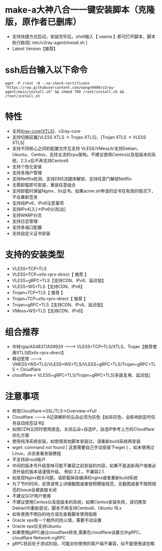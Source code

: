 # make-a大神八合一一键安装脚本（克隆版，原作者已删库）
* 支持快捷方式启动，安装完毕后，shell输入【 vasma 】即可打开脚本，脚本执行路径[ /etc/v2ray-agent/install.sh ]
* Latest Version【推荐】
# ssh后台输入以下命令
```
wget -P /root -N --no-check-certificate "https://raw.githubusercontent.com/wangn9900/v2ray-agent/main/install.sh" && chmod 700 /root/install.sh && /root/install.sh
```
# 特性
* 支持[Xray-core[XTLS]](https://github.com/XTLS/Xray-core "悬停显示")、v2ray-core 
* 支持切换前置[VLESS XTLS -> Trojan XTLS]、[Trojan XTLS -> VLESS XTLS]
* 支持不同核心之间的配置文件互支持 VLESS/VMess/tr支持Debian、Ubuntu、Centos，支持主流的cpu架构。不建议使用Centos以及低版本的系统，2.3.x后不再支持Centos6
* 支持个性化安装
* 支持多用户管理
* 支持Netflix检测、支持DNS流媒体解锁、支持任意门解锁Netflix
* 无需卸载即可安装、重装任意组合
* 支持卸载时保留Nginx、tls证书。如果acme.sh申请的证书在有效的情况下，不会重新签发
* 支持纯IPv6，IPv6注意事项
* 支持IPv4[入]->IPv6分流[出]
* 支持WARP分流
* 支持日志管理
* 支持多端口配置
* 支持自定义证书安装
# 支持的安装类型
* VLESS+TCP+TLS
* VLESS+TCP+xtls-rprx-direct【 推荐 】
* VLESS+gRPC+TLS【支持CDN、IPv6、延迟低】 
* VLESS+WS+TLS【支持CDN、IPv6】 
* Trojan+TCP+TLS【 推荐 】   
* Trojan+TCP+xtls-rprx-direct【 推荐 】 
* Trojan+gRPC+TLS【支持CDN、IPv6、延迟低】 
* VMess+WS+TLS【支持CDN、IPv6】
# 组合推荐
* 中转/gia/AS4837/AS9929 ---> VLESS+TCP+TLS/XTLS、Trojan【推荐使用XTLS的xtls-rprx-direct】
* 移动宽带 ---> VMESS+WS+TLS/VLESS+WS+TLS/VLESS+gRPC+TLS/Trojan+gRPC+TLS + Cloudflare
* cloudflare-> VLESS+gRPC+TLS/Trojan+gRPC+TLS[多路复用、延迟低]
# 注意事项
* 修改Cloudflare->SSL/TLS->Overview->Full
* Cloudflare ---> A记录解析的云朵必须为灰色【如非灰色，会影响到定时任务自动续签证书】
* 如用CDN又同时使用直连，关闭云朵+自选IP，自选IP参考上方的Cloudflare 优化方案
* 使用纯净系统安装，如使用其他脚本安装过，请重新build系统再安装
* wget: command not found [ 这里需要自己手动安装下wget ]
，如未使用过Linux，点击查看安装教程
* 不支持非root账户
* 中间的版本号升级意味可能不兼容之前安装的内容，如果不是追新用户或者必须升级的版本请谨慎升级。 例如 2.2.，不兼容2.1.
* 如发现Nginx相关问题，请卸载掉自编译的nginx或者重新build系统
* 为了节约时间，反馈请带上详细截图或者按照模版规范，无截图或者不按照规范的issue会被直接关闭
* 不建议GCP用户使用
* 不建议使用Centos以及低版本的系统，如果Centos安装失败，请切换至Debian10重新尝试，脚本不再支持Centos6、Ubuntu 16.x
* 如有使用不明白的地方请先查看脚本使用指南
* Oracle vps有一个额外的防火墙，需要手动设置
* Oracle vps仅支持Ubuntu
* 如果使用gRPC通过cloudflare转发,需要在cloudflare设置允许gRPC，cloudflare Network->gRPC
* gRPC目前处于测试阶段，可能对你使用的客户端不兼容，如不能使用请忽略
